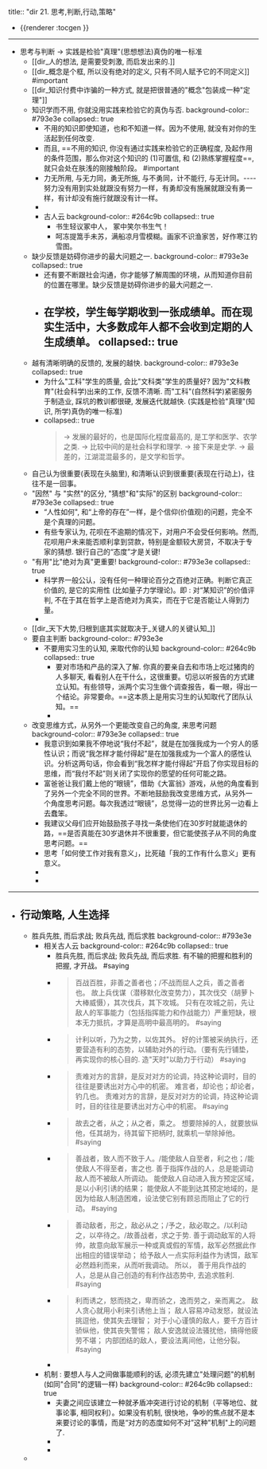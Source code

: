 title:: "dir 21. 思考,判断,行动,策略"

- {{renderer :tocgen }}
- ---
- 思考与判断 -> 实践是检验"真理"(思想想法)真伪的唯一标准
	- [[dir_人的想法, 是需要受刺激, 而启发出来的.]]
	- [[dir_概念是个框, 所以没有绝对的定义, 只有不同人赋予它的不同定义]] #important
	- [[dir_知识付费中诈骗的一种方式, 就是把很普通的"概念"包装成一种"定理"]]
	- 知识学而不用, 你就没用实践来检验它的真伪与否.
	  background-color:: #793e3e
	  collapsed:: true
		- 不用的知识即使知道，也和不知道一样。因为不使用, 就没有对你的生活起到任何改变.
		- 而且, ==不用的知识, 你没有通过实践来检验它的正确程度, 及起作用的条件范围，那么你对这个知识的 (1)可置信, 和 (2)熟练掌握程度==, 就只会处在肤浅的刚接触阶段。 #important
		- 力无所用, 与无力同，勇无所施, 与不勇同，计不能行, 与无计同。---- 努力没有用到实处就跟没有努力一样，有勇却没有施展就跟没有勇一样，有计却没有施行就跟没有计一样。
		-
		- 古人云
		  background-color:: #264c9b
		  collapsed:: true
			- 书生轻议冢中人， 冢中笑尔书生气！
			- 呵冻提篙手未苏，满船凉月雪模糊。画家不识渔家苦，好作寒江钓雪图。
	- 缺少反馈是妨碍你进步的最大问题之一.
	  background-color:: #793e3e
	  collapsed:: true
		- 还有要不断跟社会沟通，你才能够了解周围的环境，从而知道你目前的位置在哪里。缺少反馈是妨碍你进步的最大问题之一.
		- 在学校，学生每学期收到一张成绩单。而在现实生活中，大多数成年人都不会收到定期的人生成绩单。
		  collapsed:: true
			-
	- 越有清晰明确的反馈的, 发展的越快.
	  background-color:: #793e3e
	  collapsed:: true
		- 为什么"工科"学生的质量, 会比"文科类"学生的质量好? 因为"文科教育"(社会科学)出来的工作,  反馈不清晰. 而"工科"(自然科学)紧密服务于制造业, 踩坑的教训都很硬, 发展迭代就越快. (实践是检验"真理"(知识, 所学)真伪的唯一标准)
		- collapsed:: true
		  > -> 发展的最好的，也是国际化程度最高的, 是工学和医学、农学之类.
		  -> 比较中间的是社会科学和理学.
		  -> 接下来是史学.
		  -> 最差的，江湖混混最多的，是文学和哲学。
	- 自己认为很重要(表现在头脑里), 和清晰认识到很重要(表现在行动上)，往往不是一回事。
	- "因然" 与 "实然"的区分,  "猜想"和"实际"的区别
	  background-color:: #793e3e
	  collapsed:: true
		- “人性如何", 和“上帝的存在”一样，是个信仰(价值观)的问题，完全不是个真理的问题。
		- 有些专家认为, 花呗在不逾期的情况下，对用户不会受任何影响。然而, 花呗用户未来能否顺利拿到贷款，特别是金额较大房贷，不取决于专家的猜想. 银行自己的“态度”才是关键!
	- "有用"比"绝对为真"更重要!
	  background-color:: #793e3e
	  collapsed:: true
		- 科学界一般公认，没有任何一种理论百分之百绝对正确。判断它真正价值的, 是它的实用性 (比如量子力学理论)。即 : 对“某知识”的价值评判, 不在于其在哲学上是否绝对为真实，而在于它是否能让人得到力量。
		-
	- [[dir_天下大势,归根到底其实就取决于_关键人的关键认知_]]
	- 要自主判断
	  background-color:: #793e3e
		- 不要用实习生的认知, 来取代你的认知
		  background-color:: #264c9b
		  collapsed:: true
			- 要对市场和产品的深入了解. 你真的要亲自去和市场上吃过猪肉的人多聊天, 看看别人在干什么，这很重要。切忌以听报告的方式建立认知。有些领导，派两个实习生做个调查报告，看一眼，得出一个结论。非常要命。==这本质上是用实习生的认知取代了团队认知。==
			-
	- 改变思维方式，从另外一个更能改变自己的角度, 来思考问题
	  background-color:: #793e3e
	  collapsed:: true
		- 我意识到如果我不停地说“我付不起”，就是在加强我成为一个穷人的感性认识；而说“我怎样才能付得起”是在加强我成为一个富人的感性认识。分析这两句话，你会看到“我怎样才能付得起”开启了你实现目标的思维，而“我付不起”则关闭了实现你的愿望的任何可能之路。
		- 富爸爸让我们戴上他的“眼镜”，借助《大富翁》游戏，从他的角度看到了另外一个完全不同的世界。不断地鼓励我改变思维方式，从另外一个角度思考问题。每次我透过“眼镜”，总觉得一边的世界比另一边看上去蠢笨。
		- 我建议父母们应开始鼓励孩子寻找一条使他们在30岁时就能退休的路，==是否真能在30岁退休并不很重要，但它能使孩子从不同的角度思考问题。==
		- 思考「如何使工作对我有意义」，比死磕「我的工作有什么意义」更有意义。
		-
		-
- ---
- 行动策略, 人生选择
	-
	- 胜兵先胜, 而后求战; 败兵先战, 而后求胜
	  background-color:: #793e3e
		- 相关古人云
		  background-color:: #264c9b
		  collapsed:: true
			- 胜兵先胜, 而后求战; 败兵先战, 而后求胜.
			  有不输的把握和胜利的把握, 才开战。 #saying
			- > 百战百胜，非善之善者也；/不战而屈人之兵，善之善者也。
			  故上兵伐谋（潜移默化改变势力），其次伐交（胡萝卜大棒威慑），其次伐兵，其下攻城。
			  只有在攻城之前，先让敌人的军事能力（包括指挥能力和作战能力）严重短缺，根本无力抵抗，才算是高明中最高明的。 #saying
			- > 计利以听，乃为之势，以佐其外。
			  好的计策被采纳执行，还要营造有利的态势，以辅助对外的行动。（要有先行铺垫，再实现你的核心目的. 造"天时"以助力于行动）  #saying
			- > 责难对方的言辞，是反对对方的论调，持这种论调时，目的往往是要诱出对方心中的机密。
			  难言者，却论也；却论者，钓几也。
			  责难对方的言辞，是反对对方的论调，持这种论调时，目的往往是要诱出对方心中的机密。  #saying
			- > 故去之者，从之；从之者，乘之。
			  想要除掉的人，就要放纵他，任其胡为，待其留下把柄时, 就乘机一举除掉他。 #saying
			- > 善战者，致人而不致于人。/能使敌人自至者，利之也；/能使敌人不得至者，害之也.
			  善于指挥作战的人，总是能调动敌人而不被敌人所调动。 能使敌人自动进入我方预定区域，是以小利引诱的结果；
			  能使敌人不能到达其预定地域的，是因为给敌人制造困难，设法使它别有顾忌而阻止了它的行动。 #saying
			- > 善动敌者，形之，敌必从之；/予之，敌必取之。/以利动之，以卒待之。/故善战者，求之于势.
			  善于调动敌军的人将帅，故意向敌军展示一种或真或假的军情，敌军必然据此作出相应的错误举动；
			  给予敌人一点实际利益作为诱饵，敌军必然趋利而来，从而听我调动。
			  所以， 善于用兵作战的人，总是从自己创造的有利作战态势中, 去追求胜利. #saying
			- > 利而诱之，怒而挠之，卑而骄之，逸而劳之，亲而离之。
			  敌人贪心就用小利来引诱他上当；
			  敌人容易冲动发怒，就设法挑逗他，使其失去理智；
			  对于小心谨慎的敌人，要千方百计骄纵他，使其丧失警惕；
			  敌人安逸就设法骚扰他，搞得他疲劳不堪；
			  内部团结的敌人，要设法离间他，让他分裂。 #saying
			-
		- 机制 : 要想人与人之间做事能顺利的话, 必须先建立"处理问题"的机制(如同"合同"的逻辑一样)
		  background-color:: #264c9b
		  collapsed:: true
			- 夫妻之间应该建立一种就矛盾冲突进行讨论的机制（平等地位、就事论事, 相同权利）。如果没有机制,  很快地，争吵的焦点就不是本来要讨论的事情，而是“对方的态度如何不对”这种"机制"上的问题了.
			-
			-
	-